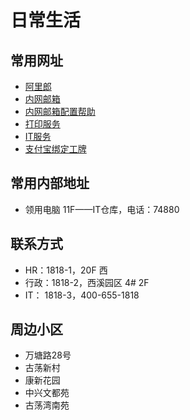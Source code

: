 # 日常生活

## 常用网址

- [阿里郎](http://alilang.alibaba-inc.com/)
- [内网邮箱](https://webmail.alibaba-inc.com)
- [内网邮箱配置帮助](http://alimail.alibaba-inc.com/help/)
- [打印服务](http://print.alibaba-inc.com/)
- [IT服务](http://itkbm.alibaba-inc.com/portal/)
- [支付宝绑定工牌](http://mobilecpprod.alipay.com/index.htm)

## 常用内部地址

- 领用电脑 11F——IT仓库，电话：74880

## 联系方式

- HR：1818-1，20F 西
- 行政：1818-2，西溪园区 4# 2F
- IT： 1818-3，400-655-1818

##  周边小区

- 万塘路28号
- 古荡新村
- 康新花园
- 中兴文都苑
- 古荡湾南苑
